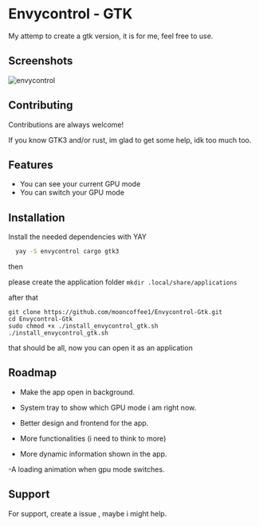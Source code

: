 # Envycontrol - GTK

My attemp to create a gtk version, it is for me, feel free to use.
## Screenshots

![envycontrol](https://github.com/mooncoffee1/Envycontrol-Gtk/assets/118976333/86d30ac1-d015-40d0-81dc-3829eea517a7)



## Contributing

Contributions are always welcome!

If you know GTK3 and/or rust, im glad to get some help, idk too much too.


## Features

- You can see your current GPU mode
- You can switch your GPU mode


## Installation

Install the needed dependencies with YAY

```bash
  yay -S envycontrol cargo gtk3
```

then

please create the application folder ``mkdir .local/share/applications``

after that

```
git clone https://github.com/mooncoffee1/Envycontrol-Gtk.git
cd Envycontrol-Gtk
sudo chmod +x ./install_envycontrol_gtk.sh
./install_envycontrol_gtk.sh
```
that should be all, now you can open it as an application
## Roadmap

- Make the app open in background.

- System tray to show which GPU mode i am right now.

- Better design and frontend for the app.

- More functionalities (i need to think to more)

- More dynamic information shown in the app.

-A loading animation when gpu mode switches.


## Support

For support, create a issue , maybe i might help.

